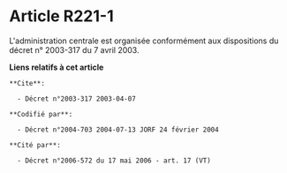 # Article R221-1

L'administration centrale est organisée conformément aux dispositions du décret n° 2003-317 du 7 avril 2003.

**Liens relatifs à cet article**

	**Cite**:

	  - Décret n°2003-317 2003-04-07

	**Codifié par**:

	  - Décret n°2004-703 2004-07-13 JORF 24 février 2004

	**Cité par**:

	  - Décret n°2006-572 du 17 mai 2006 - art. 17 (VT)
